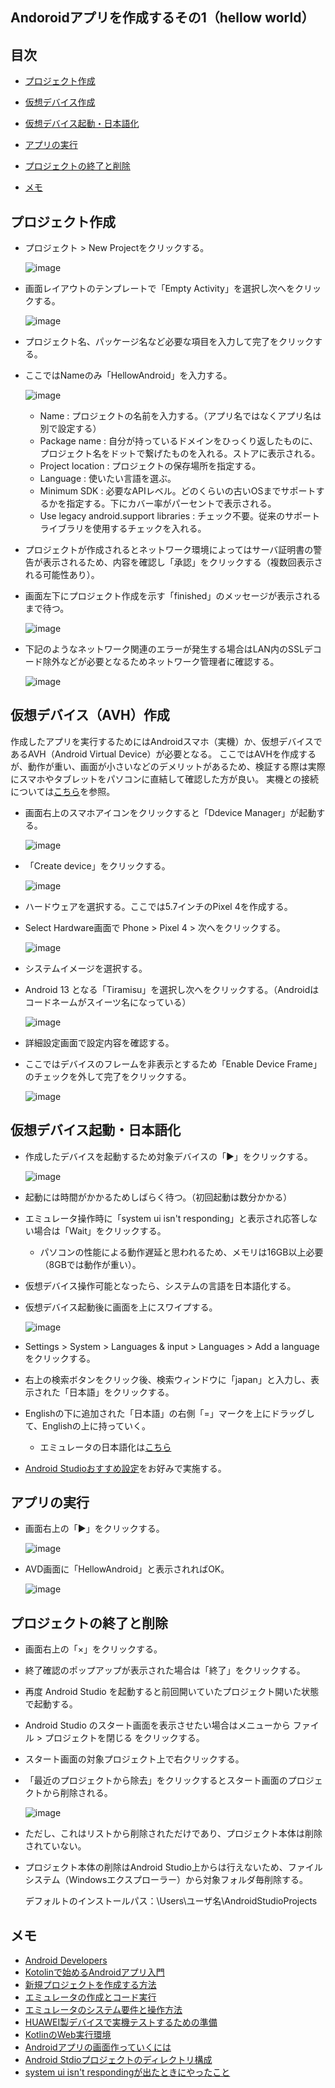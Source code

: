 ## Andoroidアプリを作成するその1（hellow world）
## 目次
- [プロジェクト作成](#anchor1)
- [仮想デバイス作成](#anchor2)
- [仮想デバイス起動・日本語化](#anchor3)
- [アプリの実行](#anchor4)
- [プロジェクトの終了と削除](#anchor5)
 
- [メモ](#anchor99)

<a id="anchor1"></a>
## プロジェクト作成
- プロジェクト > New Projectをクリックする。

  ![image](https://user-images.githubusercontent.com/87625373/209894530-10fdffda-4825-43f0-be0c-f30d546aa58c.png)

- 画面レイアウトのテンプレートで「Empty Activity」を選択し次へをクリックする。

  ![image](https://user-images.githubusercontent.com/87625373/209894608-fe74a814-059a-472a-bfdb-2daa5e33f9b2.png)

- プロジェクト名、パッケージ名など必要な項目を入力して完了をクリックする。
- ここではNameのみ「HellowAndroid」を入力する。

  ![image](https://user-images.githubusercontent.com/87625373/209895162-e1c68357-5a50-4604-89e5-29612cdf2881.png)

  - Name : プロジェクトの名前を入力する。（アプリ名ではなくアプリ名は別で設定する）
  - Package name : 自分が持っているドメインをひっくり返したものに、プロジェクト名をドットで繋げたものを入れる。ストアに表示される。
  - Project location : プロジェクトの保存場所を指定する。
  - Language : 使いたい言語を選ぶ。
  - Minimum SDK : 必要なAPIレベル。どのくらいの古いOSまでサポートするかを指定する。下にカバー率がパーセントで表示される。
  - Use legacy android.support libraries : チェック不要。従来のサポートライブラリを使用するチェックを入れる。

- プロジェクトが作成されるとネットワーク環境によってはサーバ証明書の警告が表示されるため、内容を確認し「承認」をクリックする（複数回表示される可能性あり）。
- 画面左下にプロジェクト作成を示す「finished」のメッセージが表示されるまで待つ。

  ![image](https://user-images.githubusercontent.com/87625373/209895621-2f2f9601-1e6d-4979-8344-9ca98cfe5197.png)

- 下記のようなネットワーク関連のエラーが発生する場合はLAN内のSSLデコード除外などが必要となるためネットワーク管理者に確認する。

  ![image](https://user-images.githubusercontent.com/87625373/208832806-330b3082-b8b2-4256-9db7-dfaf2e8a880f.png)

<a id="anchor2"></a>
## 仮想デバイス（AVH）作成
作成したアプリを実行するためにはAndroidスマホ（実機）か、仮想デバイスであるAVH（Android Virtual Device）が必要となる。
ここではAVHを作成するが、動作が重い、画面が小さいなどのデメリットがあるため、検証する際は実際にスマホやタブレットをパソコンに直結して確認した方が良い。
実機との接続については[こちら](https://pouhon.net/android-connection/4619/)を参照。

- 画面右上のスマホアイコンをクリックすると「Ddevice Manager」が起動する。

  ![image](https://user-images.githubusercontent.com/87625373/209904655-c6728a8e-f847-46f0-ac3b-78d8387bb83e.png)
 
- 「Create device」をクリックする。

  ![image](https://user-images.githubusercontent.com/87625373/209904815-eaf4f402-fb96-4b5d-a661-59b7dd1972ce.png)

- ハードウェアを選択する。ここでは5.7インチのPixel 4を作成する。
- Select Hardware画面で Phone > Pixel 4 > 次へをクリックする。

  ![image](https://user-images.githubusercontent.com/87625373/209904949-ede13ebb-59ca-4e94-8ea2-b44baa0f9d54.png)

- システムイメージを選択する。
- Android 13 となる「Tiramisu」を選択し次へをクリックする。（Androidはコードネームがスイーツ名になっている）

  ![image](https://user-images.githubusercontent.com/87625373/209905569-cd437c7f-29bb-49d4-9152-f09ca2fa2dbb.png)

- 詳細設定画面で設定内容を確認する。
- ここではデバイスのフレームを非表示とするため「Enable Device Frame」のチェックを外して完了をクリックする。

  ![image](https://user-images.githubusercontent.com/87625373/209907397-0b0d1d09-b2a2-4776-9212-af1341df4af7.png)

<a id="anchor3"></a>
## 仮想デバイス起動・日本語化

- 作成したデバイスを起動するため対象デバイスの「▶」をクリックする。

  ![image](https://user-images.githubusercontent.com/87625373/209907802-846c8489-651f-4272-9f2f-4df1555dca2c.png)

- 起動には時間がかかるためしばらく待つ。（初回起動は数分かかる）
- エミュレータ操作時に「system ui isn't responding」と表示され応答しない場合は「Wait」をクリックする。
  - パソコンの性能による動作遅延と思われるため、メモリは16GB以上必要（8GBでは動作が重い）。
- 仮想デバイス操作可能となったら、システムの言語を日本語化する。
- 仮想デバイス起動後に画面を上にスワイプする。

  ![image](https://user-images.githubusercontent.com/87625373/209920877-3bf30f35-dab3-4db7-bac3-c95bcfeb817c.png)

- Settings > System > Languages & input > Languages > Add a language をクリックする。
- 右上の検索ボタンをクリック後、検索ウィンドウに「japan」と入力し、表示された「日本語」をクリックする。
- Englishの下に追加された「日本語」の右側「=」マークを上にドラッグして、Englishの上に持っていく。
  - エミュレータの日本語化は[こちら](https://pouhon.net/android-avd/4698/)
- [Android Studioおすすめ設定](https://pouhon.net/android-settings/4766/)をお好みで実施する。

<a id="anchor4"></a>
## アプリの実行

- 画面右上の「▶」をクリックする。

  ![image](https://user-images.githubusercontent.com/87625373/211687716-aecd84df-c9f0-4e1d-a558-a6d8c5f0591d.png)
  
- AVD画面に「HellowAndroid」と表示されればOK。

  ![image](https://user-images.githubusercontent.com/87625373/211692228-36ba027d-4399-473c-81b2-e5b89e6456c1.png)

<a id="anchor5"></a>
## プロジェクトの終了と削除

- 画面右上の「×」をクリックする。
- 終了確認のポップアップが表示された場合は「終了」をクリックする。
- 再度 Android Studio を起動すると前回開いていたプロジェクト開いた状態で起動する。
- Android Studio のスタート画面を表示させたい場合はメニューから ファイル > プロジェクトを閉じる をクリックする。
- スタート画面の対象プロジェクト上で右クリックする。
- 「最近のプロジェクトから除去」をクリックするとスタート画面のプロジェクトから削除される。

  ![image](https://user-images.githubusercontent.com/87625373/211695651-b32a22a5-0c65-435e-8a8e-03b7ad39144b.png)
  
- ただし、これはリストから削除されただけであり、プロジェクト本体は削除されていない。
- プロジェクト本体の削除はAndroid Studio上からは行えないため、ファイルシステム（Windowsエクスプローラー）から対象フォルダ毎削除する。
  
  デフォルトのインストールパス：\Users\ユーザ名\AndroidStudioProjects


<a id="anchor99"></a>
## メモ
- [Android Developers](https://developer.android.com/?hl=ja)
- [Kotolinで始めるAndroidアプリ入門](https://qiita.com/k-ysd/items/4efdecdfd60afe333a3a)
- [新規プロジェクトを作成する方法](https://original-game.com/develop-android-app-2/)
- [エミュレータの作成とコード実行](https://pouhon.net/android-avd/4698/)
- [エミュレータのシステム要件と操作方法](https://developer.android.com/studio/run/emulator?hl=ja#requirements)
- [HUAWEI製デバイスで実機テストするための準備](https://pouhon.net/android-connection/4619/)
- [KotlinのWeb実行環境](https://developer.android.com/training/kotlinplayground?hl=ja)
- [Androidアプリの画面作っていくには](https://qiita.com/cawmate_hitomi/items/35ae7c218090ae8f60b1)
- [Android Stdioプロジェクトのディレクトリ構成](http://gmonsoon.blog96.fc2.com/blog-entry-107.html)
- [system ui isn't respondingが出たときにやったこと](https://qiita.com/tru-ymgc/items/c4ce737d41b06ce55dce) 
